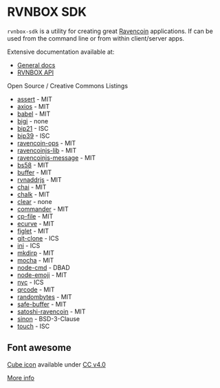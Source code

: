# RVNBOX SDK

`rvnbox-sdk` is a utility for creating great [Ravencoin](https://ravencoin.org) applications. If can be used from the command line or from within client/server apps.

Extensive documentation available at:

- [General docs](http://developer.ravencoin.obnline)
- [RVNBOX API](http://developer.ravencoin.online/rvnbox)

Open Source / Creative Commons Listings

- [assert](https://www.npmjs.com/package/assert) - MIT
- [axios](https://github.com/axios/axios) - MIT
- [babel](https://babeljs.io/docs/setup/) - MIT
- [bigi](https://www.npmjs.com/package/bigi) - none
- [bip21](https://github.com/bigearth/bip21) - ISC
- [bip39](https://github.com/bitcoinjs/bip39/blob/master/LICENSE) - ISC
- [ravencoin-ops](https://github.com/raven-community/ravencoin-ops) - MIT
- [ravencoinjs-lib](https://github.com/raven-community/ravencoinjs-lib) - MIT
- [ravencoinjs-message](https://github.com/raven-community/ravencoinjs-message) - MIT
- [bs58](https://www.npmjs.com/package/bs58) - MIT
- [buffer](https://www.npmjs.com/package/buffer) - MIT
- [rvnaddrjs](https://github.com/raven-community/rvnaddrjs/blob/master/LICENSE) - MIT
- [chai](https://www.npmjs.com/package/chai) - MIT
- [chalk](https://www.npmjs.com/package/chalk) - MIT
- [clear](https://www.npmjs.com/package/clear) - none
- [commander](https://www.npmjs.com/package/commander) - MIT
- [cp-file](https://www.npmjs.com/package/cp-file) - MIT
- [ecurve](https://www.npmjs.com/package/ecurve) - MIT
- [figlet](https://www.npmjs.com/package/figlet) - MIT
- [git-clone](https://www.npmjs.com/package/git-clone) - ICS
- [ini](https://www.npmjs.com/package/ini) - ICS
- [mkdirp](https://www.npmjs.com/package/mkdirp) - MIT
- [mocha](https://www.npmjs.com/package/mocha) - MIT
- [node-cmd](https://www.npmjs.com/package/node-cmd) - DBAD
- [node-emoji](https://www.npmjs.com/package/node-emoji) - MIT
- [nyc](https://www.npmjs.com/package/nyc) - ICS
- [qrcode](https://www.npmjs.com/package/qrcode) - MIT
- [randombytes](https://www.npmjs.com/package/randombytes) - MIT
- [safe-buffer](https://www.npmjs.com/package/safe-buffer) - MIT
- [satoshi-ravencoin](https://www.npmjs.com/package/satoshi-ravencoin) - MIT
- [sinon](https://www.npmjs.com/package/sinon) - BSD-3-Clause
- [touch](https://www.npmjs.com/package/touch) - ISC

## Font awesome

[Cube icon](https://fontawesome.com/icons/cube?style=solid) available under [CC v4.0](https://creativecommons.org/licenses/by/4.0/)

[More info](http://developer.ravencoin.online/rvnbox.html)
